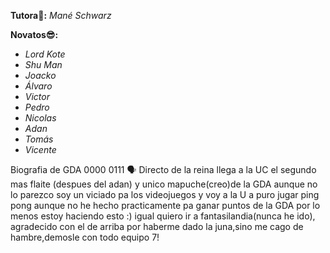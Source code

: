 **Tutora🐼:** _Mané Schwarz_

**Novatos😎:**
- _Lord Kote_
- _Shu Man_
- _Joacko_
- _Álvaro_
- _Victor_
- _Pedro_
- _Nicolas_
- _Adan_
- _Tomás_
- _Vicente_

Biografia de GDA 0000 0111 🗣️
Directo de la reina llega a la UC el segundo mas flaite  (despues del adan) y unico mapuche(creo)de la GDA  aunque no lo parezco soy un viciado pa los videojuegos y voy a la U a puro jugar ping pong aunque no he hecho practicamente pa ganar puntos de la GDA por lo menos estoy haciendo esto :) igual quiero ir a fantasilandia(nunca he ido), agradecido con el de arriba por haberme dado la juna,sino me cago de hambre,demosle con todo equipo 7!
